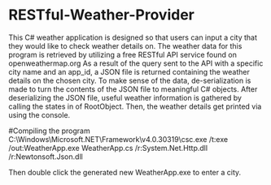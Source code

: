# RESTful-Weather-Provider
This C# weather application is designed so that users can input a city that they would like to check weather details on. The weather data for this program is retrieved by utilizing a free RESTful API service found on openweathermap.org As a result of the query sent to the API with a specific city name and an app_id, a JSON file is returned containing the weather details on the chosen city. To make sense of the data, de-serialization is made to turn the contents of the JSON file to meaningful C# objects. After deserializing the JSON file, useful weather information is gathered by calling the states in of RootObject. Then, the weather details get printed via using the console.



#Compiling the program
C:\Windows\Microsoft.NET\Framework\v4.0.30319\csc.exe /t:exe /out:WeatherApp.exe WeatherApp.cs /r:System.Net.Http.dll /r:Newtonsoft.Json.dll

Then double click the generated new WeatherApp.exe to enter a city.
